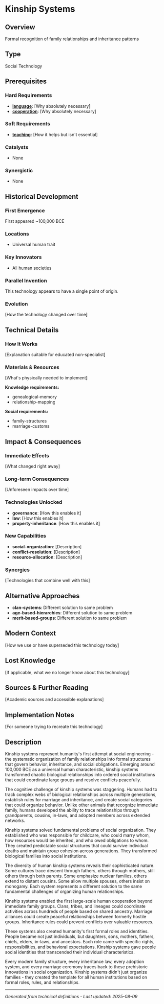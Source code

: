 # Kinship Systems

## Overview
Formal recognition of family relationships and inheritance patterns

## Type
Social Technology

## Prerequisites

### Hard Requirements
- **[language](../language/README.md)**: [Why absolutely necessary]
- **[cooperation](../cooperation/README.md)**: [Why absolutely necessary]

### Soft Requirements
- **[teaching](../teaching/README.md)**: [How it helps but isn't essential]

### Catalysts
- None

### Synergistic
- None

## Historical Development

### First Emergence
First appeared ~100,000 BCE

### Locations
- Universal human trait

### Key Innovators
- All human societies

### Parallel Invention
This technology appears to have a single point of origin.

### Evolution
[How the technology changed over time]

## Technical Details

### How It Works
[Explanation suitable for educated non-specialist]

### Materials & Resources
[What's physically needed to implement]


**Knowledge requirements:**
- genealogical-memory
- relationship-mapping


**Social requirements:**
- family-structures
- marriage-customs

## Impact & Consequences

### Immediate Effects
[What changed right away]

### Long-term Consequences
[Unforeseen impacts over time]

### Technologies Unlocked
- **governance**: [How this enables it]
- **law**: [How this enables it]
- **property-inheritance**: [How this enables it]

### New Capabilities
- **social-organization**: [Description]
- **conflict-resolution**: [Description]
- **resource-allocation**: [Description]

### Synergies
[Technologies that combine well with this]

## Alternative Approaches
- **clan-systems**: Different solution to same problem
- **age-based-hierarchies**: Different solution to same problem
- **merit-based-groups**: Different solution to same problem

## Modern Context
[How we use or have superseded this technology today]

## Lost Knowledge
[If applicable, what we no longer know about this technology]

## Sources & Further Reading
[Academic sources and accessible explanations]

## Implementation Notes
[For someone trying to recreate this technology]

## Description











Kinship systems represent humanity's first attempt at social engineering - the systematic organization of family relationships into formal structures that govern behavior, inheritance, and social obligations. Emerging around 100,000 BCE as a universal human characteristic, kinship systems transformed chaotic biological relationships into ordered social institutions that could coordinate large groups and resolve conflicts peacefully.

The cognitive challenge of kinship systems was staggering. Humans had to track complex webs of biological relationships across multiple generations, establish rules for marriage and inheritance, and create social categories that could organize behavior. Unlike other animals that recognize immediate family, humans developed the ability to trace relationships through grandparents, cousins, in-laws, and adopted members across extended networks.

Kinship systems solved fundamental problems of social organization. They established who was responsible for childcare, who could marry whom, how resources would be inherited, and who owed obligations to whom. They created predictable social structures that could survive individual deaths and maintain group cohesion across generations. They transformed biological families into social institutions.

The diversity of human kinship systems reveals their sophisticated nature. Some cultures trace descent through fathers, others through mothers, still others through both parents. Some emphasize nuclear families, others extend to distant cousins. Some allow multiple spouses, others insist on monogamy. Each system represents a different solution to the same fundamental challenges of organizing human relationships.

Kinship systems enabled the first large-scale human cooperation beyond immediate family groups. Clans, tribes, and lineages could coordinate activities across hundreds of people based on shared ancestry. Marriage alliances could create peaceful relationships between formerly hostile groups. Inheritance rules could prevent conflicts over valuable resources.

These systems also created humanity's first formal roles and identities. People became not just individuals, but daughters, sons, mothers, fathers, chiefs, elders, in-laws, and ancestors. Each role came with specific rights, responsibilities, and behavioral expectations. Kinship systems gave people social identities that transcended their individual characteristics.

Every modern family structure, every inheritance law, every adoption system, and every marriage ceremony traces back to these prehistoric innovations in social organization. Kinship systems didn't just organize families - they created the template for all human institutions based on formal roles, rules, and relationships.

---
*Generated from technical definitions - Last updated: 2025-08-09*
